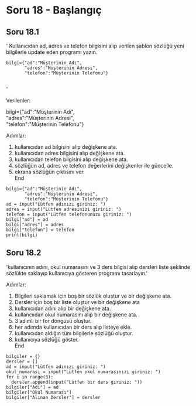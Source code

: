 # Soru 18 - Başlangıç

## Soru 18.1

'
Kullanıcıdan ad, adres ve telefon bilgisini alıp verilen şablon sözlüğü yeni bilgilerle update eden programı yazın.
```
bilgi={"ad":"Müşterinin Adı",
       "adres":"Müşterinin Adresi",
       "telefon":"Müşterinin Telefonu"}
     
```
'

Verilenler:

bilgi={"ad":"Müşterinin Adı", <br>
       "adres":"Müşterinin Adresi",<br>
       "telefon":"Müşterinin Telefonu"}
       
Adımlar:
1. kullanıcıdan ad bilgisini alıp değişkene ata.
2. kullanıcıdan adres bilgisini alıp değişkene ata.
3. kullanıcıdan telefon bilgisini alıp değişkene ata.
4. sözlüğün ad, adres ve telefon değerlerini değişkenler ile güncelle.
5. ekrana sözlüğün çıktısını ver. <br>
End

```
bilgi={"ad":"Müşterinin Adı",
       "adres":"Müşterinin Adresi",
       "telefon":"Müşterinin Telefonu"}
ad = input("Lütfen adınızı giriniz: ")
adres = input("Lütfen adresinizi giriniz: ")
telefon = input("Lütfen telefonunuzu giriniz: ")
bilgi["ad"] = ad
bilgi["adres"] = adres
bilgi["telefon"] = telefon
print(bilgi)
```
## Soru 18.2

'kullanıcının adını, okul numarasını ve 3 ders bilgisi alıp dersleri liste şeklinde sözlükte saklayıp kullanıcıya gösteren programı tasarlayın.'

Adımlar:
1. Bilgileri saklamak için boş bir sözlük oluştur ve bir değişkene ata.
2. Dersler için boş bir liste oluştur ve bir değişkene ata
2. kullanıcıdan adını alıp bir değişkene ata.
3. kullancııdan okul numarasını alıp bir değişkene ata.
4. 3 adımlı bir for döngüsü oluştur.
5. her adımda kullanıcıdan bir ders alıp listeye ekle.
6. kullanıcıdan aldığın tüm bilgilerle sözlüğü oluştur.
7. kullanıcıya sözlüğü göster. <br>
End

```
bilgiler = {}
dersler = []
ad = input("Lütfen adınızı giriniz: ")
okul_numarasi = input("Lütfen okul numarasınızı giriniz: ")
for i in range(3):
  dersler.append(input("Lütfen bir ders giriniz: "))
bilgiler["Adı"] = ad
bilgiler["Okul Numarası"]
bilgiler["Alınan Dersler"] = dersler
```

